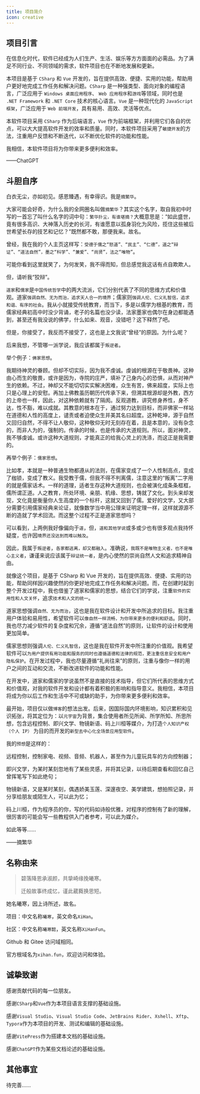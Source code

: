 ```yaml
---
title: 项目简介
icon: creative
---
```


## 项目引言

在信息化时代，软件已经成为人们生产、生活、娱乐等方方面面的必需品。为了满足不同行业、不同领域的需求，软件项目也在不断地发展和更新。

本项目是基于 `CSharp` 和 `Vue` 开发的，旨在提供高效、便捷、实用的功能，帮助用户更好地完成工作任务和解决问题。`CSharp` 是一种强类型、面向对象的编程语言，广泛应用于 `Windows 桌面应用程序`、 `Web 应用程序`和`游戏`等领域，同时也是 `.NET Framework` 和 `.NET Core` 技术的核心语言。`Vue` 是一种现代化的 `JavaScript 框架`，广泛应用于 `Web 前端开发`，具有易用、高效、灵活等优点。

本软件项目采用 `CSharp` 作为后端语言，`Vue` 作为前端框架，并利用它们各自的优点，可以大大提高软件开发的效率和质量。同时，本软件项目采用了`敏捷开发`的方法，注重用户反馈和不断迭代，以不断优化软件的功能和性能。

我相信，本软件项目将为你带来更多便利和效率。

——ChatGPT

## 斗胆自序

白衣无尘，亦如初见。感恩臻遇，有幸得识。我是`摘繁华`。

大家可能会好奇，为什么我的全网圈名叫做`摘繁华`？其实这个名字，取自我初中时写的一首忘了叫什么名字的词中句：`繁华扑尘，有谁堪摘？`大概意思是：“如此盛世，竟有很多高识、大神落入历史的长河，有谁愿意以孤身羽化为风险，揽住这些被后世希望长存的技艺和记忆？”既然都不敢，那便我来。故名。

曾经，我在我的个人主页这样写：`受德于儒之“怒道”、“民主”、“仁德”，道之“辩证”、“道法自然”，墨之“科学”、“兼爱”、“尚贤”，法之“唯物”`。

可能你看到这里就笑了，为何发笑，我不得而知，但总感觉我这话有点自欺欺人。

但，请听我“狡辩”。

`道家`和`儒家`是`中国传统哲学`中的两大流派，它们分别代表了不同的思维方式和价值观。道家`强调自然、无为而治，追求天人合一的境界`；儒家则`强调人伦、仁义礼智信，追求和谐、有序的社会`。我从小就接受传统教育，而当下，多是以儒学为根基的教育，而儒家经典初高中时没少背诵，老子的名篇也没少读，法家墨家也偶尔在身边都能遇到，甚至还有我没说的佛学，什么如来、观音，没错吧？这下释然了吧。

但是，你接受了，我反而不接受了，这也是上文我说“曾经”的原因。为什么呢？

后来我想，不管哪一派学说，我应该都属于`叛逆者`。

举个例子：`佛家思想`。

我期待神灵的眷顾。但却不切实际，因为我不虔诚。虔诚的根源在于敬畏神。这种由心而生的敬畏，或许是因为，寺院的庄严，填补了己身内心的恐惧，从而对神产生的依赖。不过，神却又不能切切实实解决困难，众生有苦，佛来超度，实际上也只是心理上的安慰。再加上佛教虽历朝历代传承下来，但溯其根源却是外教，西方的上帝也一样，因此，对这种依赖就有了隔阂。反观道教，讲究修身养性，身不达，性不豁，难以成就。其教意的根本在于，通过努力达到目标，而非佛家一样站在道德和人性的高度上，谴责或者迫使众生并美其名曰超度。这种乾坤，源于自然又回归自然，不得不让人敬仰，这种敬仰无时无刻存在着，且是本意的，没有杂念的，而非人为的，强制的。传承的时候，也是传承的大道规则。所以，面对神灵，我不够虔诚。或许这种大道规则，才能真正的给我心灵上的洗涤，而这正是我需要的。

再举个例子：`儒家思想`。

比如孝，本就是一种普通生物都遵从的法则，在儒家变成了一个人性制高点，变成了枷锁，变成了教义。我受教于儒，但我不得不判离儒，注意这里的“叛离”二字用的就是儒家话术。一样的道理，适者生存这种大道规则，也会被演化成条条框框，儒所谓正道。人之教育，所处环境、亲朋、机缘、思想，铸就了文化。到头来却发现，文化竟是衡量你人生高度的一个标杆，这就又回到了儒。爱好的文学，又大部分需要引用儒家经典来论证，就像数学当中用公理来证明定理一样，这样就源源不断的造就了学术回流。而这整个过程不正是道家思想吗？

可以看到，上两例我好像偏向于`道`，但，`道和其他学说`或多或少也有很多观点我持怀疑度，也许因`境界还没达到而难以触及`。

因此，我属于`叛逆者`，`各家都逃离，却又都融入`。准确说，`我既不是唯物主义者，也不是唯心主义者`，谦谨来说应该属于`辩证统一者`，是内心使然的崇尚自然人文和追求精神自由。

就像这个项目，是基于 CSharp 和 Vue 开发的，旨在提供高效、便捷、实用的功能，帮助同样因兴趣使然的你更好地完成工作任务和解决问题。而，在创建时起到整个开发过程中，我也借鉴了道家和儒家的思想，结合它们的学说，注重`软件的实用性和人文关怀`，追求`技术和人文的统一`。

道家思想强调`自然、无为而治`，这也是我在软件设计和开发中所追求的目标。我注重用户体验和易用性，希望软件可以`像自然一样流畅，为你带来更多的便利和舒适`。同时，我也尽力减少软件的复杂度和冗余，遵循“道法自然”的原则，让软件的设计和使用更加简单。

儒家思想则强调`人伦、仁义礼智信`，这也是我在软件开发中所注重的价值观。我希望软件可以`为用户提供有用功能和服务的同时也遵循道德和法律的规范，更注重信息安全和用户隐私保护`。在开发过程中，我也尽量遵循“礼尚往来”的原则，注重与像你一样的用户之间的互动和交流，不断改进软件的功能和性能。

在开发中，道家和儒家的学说虽然不是直接的技术指导，但它们所代表的思维方式和价值观，对我的软件开发和设计都有着积极的影响和指导意义。我相信，本项目将成为你以后工作和生活中不可或缺的助手，为你带来更多便利和效率。

最开始，项目仅以做`博客`的想法出发。后来，因国际国内环境影响，知识累积和见识拓张，将其定位为：以`元宇宙`为背景，集合使用者所见所闻、所学所知、所思所想，包含远程控制、即兴文学、物镜新语、码上川桓等媒介，为打造`个人知识产权（个人 IP）` 为目的而开发的`新型去中心化全场景应用型软件`。

我的`预想`是这样的：

远程控制，控制家电、视频、音频、机器人，甚至作为儿童玩具车的方向控制器；

即兴文学，为某时某刻忽地有了某些灵感，并将其记录，以待后期查看和回忆自己曾挥笔写下如此绝句；

物镜新语，又是某时某刻，偶遇娇美玉莲、深邃夜空、美学建筑，想拍照记录，并分享给朋友或陌生人，可以此为忆；

码上川桓，作为程序员的你，写的代码如诗般优雅，对程序的控制有了新的理解，很厉害的可能会写一些教程供入门者参考，可以此为媒介。

如此等等……

——摘繁华

## 名称由来

> 碧落降恩承淑颜，共挚崎缘挽曦寒。
>
> 迁般故事终成忆，谨此葳蕤换思短。

她名曦寒，因上诗所述，故名。

项目：中文名称`曦寒`，英文命名`XiHan`。

社区：中文名称`曦寒懿`，英文名称`XiHanFun`。

Github 和 Gitee 访问域相同。

官方根域名为`xihan.fun`，欢迎访问和体验。

## 诚挚致谢

感谢贡献代码的每一位朋友。

感谢`CSharp`和`Vue`作为本项目语言支撑的基础设施。

感谢`Visual Studio`、`Visual Studio Code`、`JetBrains Rider`、`Xshell`、`Xftp`、`Typora`作为本项目的开发、测试和编辑的基础设施。

感谢`VitePress`作为搭建本文档的基础设施。

感谢`ChatGPT`作为某些文档论述的基础设施。

## 其他事宜

待完善……
